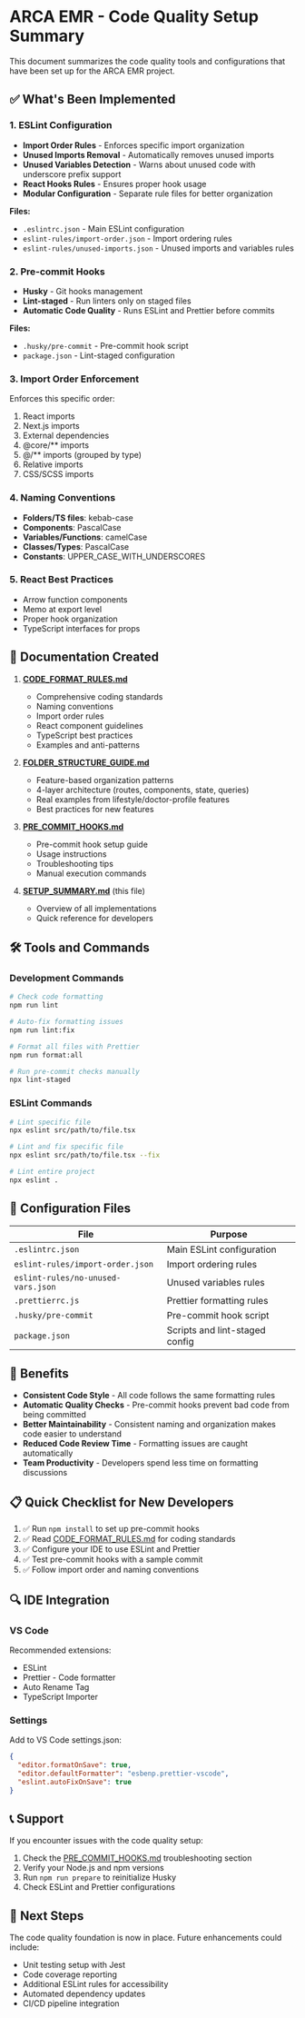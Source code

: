 # ARCA EMR - Code Quality Setup Summary

This document summarizes the code quality tools and configurations that have been set up for the ARCA EMR project.

## ✅ What's Been Implemented

### 1. ESLint Configuration

- **Import Order Rules** - Enforces specific import organization
- **Unused Imports Removal** - Automatically removes unused imports
- **Unused Variables Detection** - Warns about unused code with underscore prefix support
- **React Hooks Rules** - Ensures proper hook usage
- **Modular Configuration** - Separate rule files for better organization

**Files:**

- `.eslintrc.json` - Main ESLint configuration
- `eslint-rules/import-order.json` - Import ordering rules
- `eslint-rules/unused-imports.json` - Unused imports and variables rules

### 2. Pre-commit Hooks

- **Husky** - Git hooks management
- **Lint-staged** - Run linters only on staged files
- **Automatic Code Quality** - Runs ESLint and Prettier before commits

**Files:**

- `.husky/pre-commit` - Pre-commit hook script
- `package.json` - Lint-staged configuration

### 3. Import Order Enforcement

Enforces this specific order:

1. React imports
2. Next.js imports
3. External dependencies
4. @core/\*\* imports
5. @/\*\* imports (grouped by type)
6. Relative imports
7. CSS/SCSS imports

### 4. Naming Conventions

- **Folders/TS files**: kebab-case
- **Components**: PascalCase
- **Variables/Functions**: camelCase
- **Classes/Types**: PascalCase
- **Constants**: UPPER_CASE_WITH_UNDERSCORES

### 5. React Best Practices

- Arrow function components
- Memo at export level
- Proper hook organization
- TypeScript interfaces for props

## 📁 Documentation Created

1. **[CODE_FORMAT_RULES.md](./CODE_FORMAT_RULES.md)**

   - Comprehensive coding standards
   - Naming conventions
   - Import order rules
   - React component guidelines
   - TypeScript best practices
   - Examples and anti-patterns

2. **[FOLDER_STRUCTURE_GUIDE.md](./FOLDER_STRUCTURE_GUIDE.md)**

   - Feature-based organization patterns
   - 4-layer architecture (routes, components, state, queries)
   - Real examples from lifestyle/doctor-profile features
   - Best practices for new features

3. **[PRE_COMMIT_HOOKS.md](./PRE_COMMIT_HOOKS.md)**

   - Pre-commit hook setup guide
   - Usage instructions
   - Troubleshooting tips
   - Manual execution commands

4. **[SETUP_SUMMARY.md](./SETUP_SUMMARY.md)** (this file)
   - Overview of all implementations
   - Quick reference for developers

## 🛠️ Tools and Commands

### Development Commands

```bash
# Check code formatting
npm run lint

# Auto-fix formatting issues
npm run lint:fix

# Format all files with Prettier
npm run format:all

# Run pre-commit checks manually
npx lint-staged
```

### ESLint Commands

```bash
# Lint specific file
npx eslint src/path/to/file.tsx

# Lint and fix specific file
npx eslint src/path/to/file.tsx --fix

# Lint entire project
npx eslint .
```

## 🔧 Configuration Files

| File                               | Purpose                        |
| ---------------------------------- | ------------------------------ |
| `.eslintrc.json`                   | Main ESLint configuration      |
| `eslint-rules/import-order.json`   | Import ordering rules          |
| `eslint-rules/no-unused-vars.json` | Unused variables rules         |
| `.prettierrc.js`                   | Prettier formatting rules      |
| `.husky/pre-commit`                | Pre-commit hook script         |
| `package.json`                     | Scripts and lint-staged config |

## 🚀 Benefits

- **Consistent Code Style** - All code follows the same formatting rules
- **Automatic Quality Checks** - Pre-commit hooks prevent bad code from being committed
- **Better Maintainability** - Consistent naming and organization makes code easier to understand
- **Reduced Code Review Time** - Formatting issues are caught automatically
- **Team Productivity** - Developers spend less time on formatting discussions

## 📋 Quick Checklist for New Developers

1. ✅ Run `npm install` to set up pre-commit hooks
2. ✅ Read [CODE_FORMAT_RULES.md](./CODE_FORMAT_RULES.md) for coding standards
3. ✅ Configure your IDE to use ESLint and Prettier
4. ✅ Test pre-commit hooks with a sample commit
5. ✅ Follow import order and naming conventions

## 🔍 IDE Integration

### VS Code

Recommended extensions:

- ESLint
- Prettier - Code formatter
- Auto Rename Tag
- TypeScript Importer

### Settings

Add to VS Code settings.json:

```json
{
  "editor.formatOnSave": true,
  "editor.defaultFormatter": "esbenp.prettier-vscode",
  "eslint.autoFixOnSave": true
}
```

## 📞 Support

If you encounter issues with the code quality setup:

1. Check the [PRE_COMMIT_HOOKS.md](./PRE_COMMIT_HOOKS.md) troubleshooting section
2. Verify your Node.js and npm versions
3. Run `npm run prepare` to reinitialize Husky
4. Check ESLint and Prettier configurations

## 🎯 Next Steps

The code quality foundation is now in place. Future enhancements could include:

- Unit testing setup with Jest
- Code coverage reporting
- Additional ESLint rules for accessibility
- Automated dependency updates
- CI/CD pipeline integration
